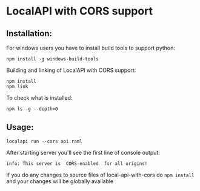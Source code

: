 # LocalAPI with CORS support

## Installation:
For windows users you have to install build tools to support python:
```
npm install -g windows-build-tools
```
Building and linking of LocalAPI with CORS support:
```
npm install
npm link
```
To check what is installed:
```
npm ls -g --depth=0
```

## Usage:
```
localapi run --cors api.raml
```

After starting server you'll see the first line of console output:
```
info: This server is  CORS-enabled  for all origins!
```

If you do any changes to source files of local-api-with-cors do ``npm install`` and your changes will be globally available
